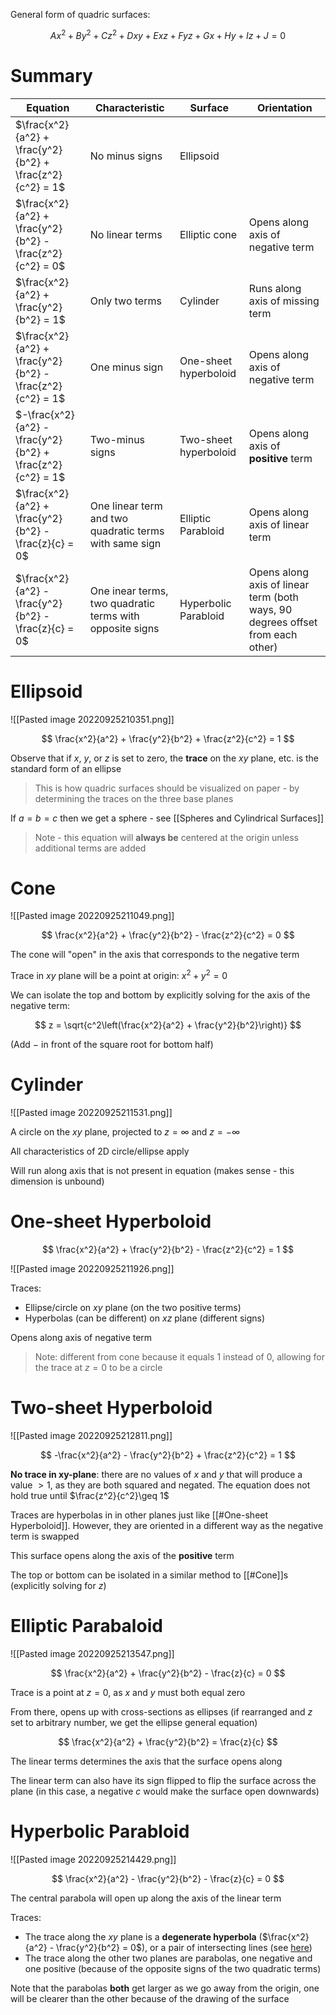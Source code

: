 
General form of quadric surfaces:

$$
Ax^2+By^2+Cz^2+Dxy+Exz+Fyz+Gx+Hy+Iz+J=0
$$

# Summary

Equation | Characteristic | Surface | Orientation
---|---|---|---
$\frac{x^2}{a^2} + \frac{y^2}{b^2} + \frac{z^2}{c^2} = 1$ | No minus signs | Ellipsoid 
$\frac{x^2}{a^2} + \frac{y^2}{b^2} - \frac{z^2}{c^2} = 0$ | No linear terms | Elliptic cone | Opens along axis of negative term
$\frac{x^2}{a^2} + \frac{y^2}{b^2} = 1$ | Only two terms | Cylinder | Runs along axis of missing term
$\frac{x^2}{a^2} + \frac{y^2}{b^2} - \frac{z^2}{c^2} = 1$ | One minus sign | One-sheet hyperboloid | Opens along axis of negative term
$-\frac{x^2}{a^2} - \frac{y^2}{b^2} + \frac{z^2}{c^2} = 1$ | Two-minus signs | Two-sheet hyperboloid | Opens along axis of **positive** term
$\frac{x^2}{a^2} + \frac{y^2}{b^2} - \frac{z}{c} = 0$ | One linear term and two quadratic terms with same sign| Elliptic Parabloid | Opens along axis of linear term
$\frac{x^2}{a^2} - \frac{y^2}{b^2} - \frac{z}{c} = 0$ | One inear terms, two quadratic terms with opposite signs| Hyperbolic Parabloid | Opens along axis of linear term (both ways, 90 degrees offset from each other)

# Ellipsoid

![[Pasted image 20220925210351.png]]

$$
\frac{x^2}{a^2} + \frac{y^2}{b^2} + \frac{z^2}{c^2} = 1
$$

Observe that if $x$, $y$, or $z$ is set to zero, the **trace** on the $xy$ plane, etc. is the standard form of an ellipse

> This is how quadric surfaces should be visualized on paper - by determining the traces on the three base planes

If $a=b=c$ then we get a sphere - see [[Spheres and Cylindrical Surfaces]]

> Note - this equation will **always be** centered at the origin unless additional terms are added

# Cone

![[Pasted image 20220925211049.png]]

$$
\frac{x^2}{a^2} + \frac{y^2}{b^2} - \frac{z^2}{c^2} = 0
$$

The cone will "open" in the axis that corresponds to the negative term

Trace in $xy$ plane will be a point at origin:  $x^2 + y^2 = 0$

We can isolate the top and bottom by explicitly solving for the axis of the negative term:

$$
z = \sqrt{c^2\left(\frac{x^2}{a^2} + \frac{y^2}{b^2}\right)}
$$

(Add $-$ in front of the square root for bottom half)

# Cylinder

![[Pasted image 20220925211531.png]]

A circle on the $xy$ plane, projected to $z = \infty$ and $z = -\infty$

All characteristics of 2D circle/ellipse apply

Will run along axis that is not present in equation (makes sense - this dimension is unbound)

# One-sheet Hyperboloid

$$
\frac{x^2}{a^2} + \frac{y^2}{b^2} - \frac{z^2}{c^2} = 1
$$

![[Pasted image 20220925211926.png]]

Traces: 
- Ellipse/circle on $xy$ plane (on the two positive terms)
- Hyperbolas (can be different) on $xz$ plane (different signs)

Opens along axis of negative term

> Note: different from cone because it equals 1 instead of 0, allowing for the trace at $z = 0$ to be a circle

# Two-sheet Hyperboloid

![[Pasted image 20220925212811.png]]

$$
-\frac{x^2}{a^2} - \frac{y^2}{b^2} + \frac{z^2}{c^2} = 1
$$

**No trace in xy-plane**: there are no values of $x$ and $y$ that will produce a value $>1$, as they are both squared and negated. The equation does not hold true until $\frac{z^2}{c^2}\geq 1$

Traces are hyperbolas in in other planes just like [[#One-sheet Hyperboloid]]. However, they are oriented in a different way as the negative term is swapped

This surface opens along the axis of the **positive** term

The top or bottom can be isolated in a similar method to [[#Cone]]s (explicitly solving for $z$)

# Elliptic Parabaloid

![[Pasted image 20220925213547.png]]

$$
\frac{x^2}{a^2} + \frac{y^2}{b^2} - \frac{z}{c} = 0
$$

Trace is a point at $z = 0$, as $x$ and $y$ must both equal zero

From there, opens up with cross-sections as ellipses (if rearranged and $z$ set to arbitrary number, we get the ellipse general equation)

$$
\frac{x^2}{a^2} + \frac{y^2}{b^2} = \frac{z}{c}
$$

The linear terms determines the axis that the surface opens along

The linear term can also have its sign flipped to flip the surface across the plane (in this case, a negative $c$ would make the surface open downwards)

# Hyperbolic Parabloid

![[Pasted image 20220925214429.png]]

$$
\frac{x^2}{a^2} - \frac{y^2}{b^2} - \frac{z}{c} = 0
$$

The central parabola will open up along the axis of the linear term

Traces:
- The trace along the $xy$ plane is a **degenerate hyperbola** ($\frac{x^2}{a^2} - \frac{y^2}{b^2} = 0$), or a pair of intersecting lines (see [here](https://www.chegg.com/learn/calculus/precalculus/degenerate-hyperbola))
- The trace along the other two planes are parabolas, one negative and one positive (because of the opposite signs of the two quadratic terms)

Note that the parabolas **both** get larger as we go away from the origin, one will be clearer than the other because of the drawing of the surface
